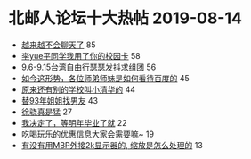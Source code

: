# 北邮人论坛十大热帖 2019-08-14

- [越来越不会聊天了](https://bbs.byr.cn/article/Feeling/3118583) 85
- [李yue平同学我用了你的校园卡](https://bbs.byr.cn/article/Talking/6141857) 58
- [9.6-9.15台湾自由行瑟瑟发抖求组团](https://bbs.byr.cn/article/Travel/142993) 56
- [如今这形势，各位师弟师妹是如何看待百度的](https://bbs.byr.cn/article/Job/2043453) 45
- [原来还有别的学校叫小清华的](https://bbs.byr.cn/article/Picture/3247244) 44
- [替93年姐姐找男友](https://bbs.byr.cn/article/Friends/1916352) 43
- [徐骁真是猛](https://bbs.byr.cn/article/NetLiterature/30547) 27
- [我决定了，等明年毕业了就](https://bbs.byr.cn/article/Constellations/508488) 22
- [吃喝玩乐的优惠信息大家会需要嘛~](https://bbs.byr.cn/article/Food/503461) 19
- [有没有用MBP外接2k显示器的, 缩放是怎么处理的](https://bbs.byr.cn/article/DigiLife/307930) 13



